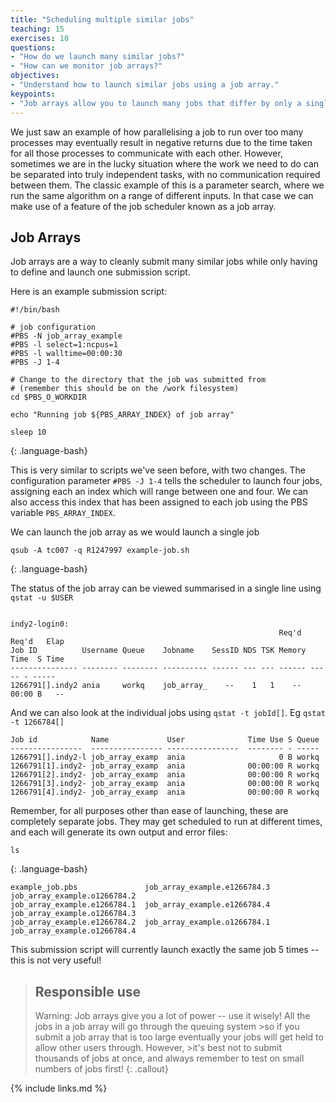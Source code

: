 ```yaml
---
title: "Scheduling multiple similar jobs"
teaching: 15
exercises: 10
questions:
- "How do we launch many similar jobs?"
- "How can we monitor job arrays?" 
objectives:
- "Understand how to launch similar jobs using a job array."
keypoints:
- "Job arrays allow you to launch many jobs that differ by only a single parameter, using just one submission script."
---
```


We just saw an example of how parallelising a job to run over too many processes may eventually result in negative returns due to the time taken for all those processes to communicate with each other. However, sometimes we are in the lucky situation where the work we need to do can be separated into truly independent tasks, with no communication required between them. The classic example of this is a parameter search, where we run the same algorithm on a range of different inputs. In that case we can make use of a feature of the job scheduler known as a job array.

## Job Arrays

Job arrays are a way to cleanly submit many similar jobs while only having to define and launch one submission script. 

Here is an example submission script: 

```
#!/bin/bash

# job configuration
#PBS -N job_array_example
#PBS -l select=1:ncpus=1
#PBS -l walltime=00:00:30
#PBS -J 1-4

# Change to the directory that the job was submitted from
# (remember this should be on the /work filesystem)
cd $PBS_O_WORKDIR

echo "Running job ${PBS_ARRAY_INDEX} of job array"

sleep 10

```
{: .language-bash}

This is very similar to scripts we've seen before, with two changes. The configuration parameter ```#PBS -J 1-4``` tells the scheduler to launch four jobs, assigning each an index which will range between one and four. We can also access this index that has been assigned to each job using the PBS variable ```PBS_ARRAY_INDEX```. 

We can launch the job array as we would launch a single job

```
qsub -A tc007 -q R1247997 example-job.sh
```
{: .language-bash}


The status of the job array can be viewed summarised in a single line using ```qstat -u $USER```

```{.output}

indy2-login0: 
                                                            Req'd  Req'd   Elap
Job ID          Username Queue    Jobname    SessID NDS TSK Memory Time  S Time
--------------- -------- -------- ---------- ------ --- --- ------ ----- - -----
1266791[].indy2 ania     workq    job_array_    --    1   1    --  00:00 B   -- 
```

And we can also look at the individual jobs using ```qstat -t jobId[]```. Eg ```qstat -t 1266784[]```

```{.output}
Job id            Name             User              Time Use S Queue
----------------  ---------------- ----------------  -------- - -----
1266791[].indy2-l job_array_examp  ania                     0 B workq           
1266791[1].indy2- job_array_examp  ania              00:00:00 R workq           
1266791[2].indy2- job_array_examp  ania              00:00:00 R workq           
1266791[3].indy2- job_array_examp  ania              00:00:00 R workq           
1266791[4].indy2- job_array_examp  ania              00:00:00 R workq 
```

Remember, for all purposes other than ease of launching, these are completely separate jobs. They may get scheduled to run at different times, and each will generate its own output and error files:

```
ls
```
{: .language-bash}

```{.output}
example_job.pbs               job_array_example.e1266784.3  job_array_example.o1266784.2
job_array_example.e1266784.1  job_array_example.e1266784.4  job_array_example.o1266784.3
job_array_example.e1266784.2  job_array_example.o1266784.1  job_array_example.o1266784.4
```

This submission script will currently launch exactly the same job 5 times -- this is not very useful! 

> ## Responsible use
>Warning: Job arrays give you a lot of power -- use it wisely! All the jobs in a job array will go through the queuing system >so if you submit a job array that is too large eventually your jobs will get held to allow other users through. However, >it's best not to submit thousands of jobs at once, and always remember to test on small numbers of jobs first!
{: .callout}

{% include links.md %}
